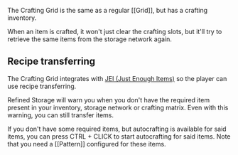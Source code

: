 The Crafting Grid is the same as a regular [[Grid]], but has a crafting inventory.

When an item is crafted, it won't just clear the crafting slots, but it'll try to retrieve the same items from the storage network again.

## Recipe transferring

The Crafting Grid integrates with [JEI (Just Enough Items)](https://minecraft.curseforge.com/projects/jei) so the player can use recipe transferring.

Refined Storage will warn you when you don't have the required item present in your inventory, storage network or crafting matrix. Even with this warning, you can still transfer items.

If you don't have some required items, but autocrafting is available for said items, you can press CTRL + CLICK to start autocrafting for said items. Note that you need a [[Pattern]] configured for these items.